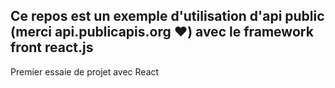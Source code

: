 Ce repos est un exemple d'utilisation d'api public (merci api.publicapis.org ❤️) avec le framework front react.js
--

Premier essaie de projet avec React
